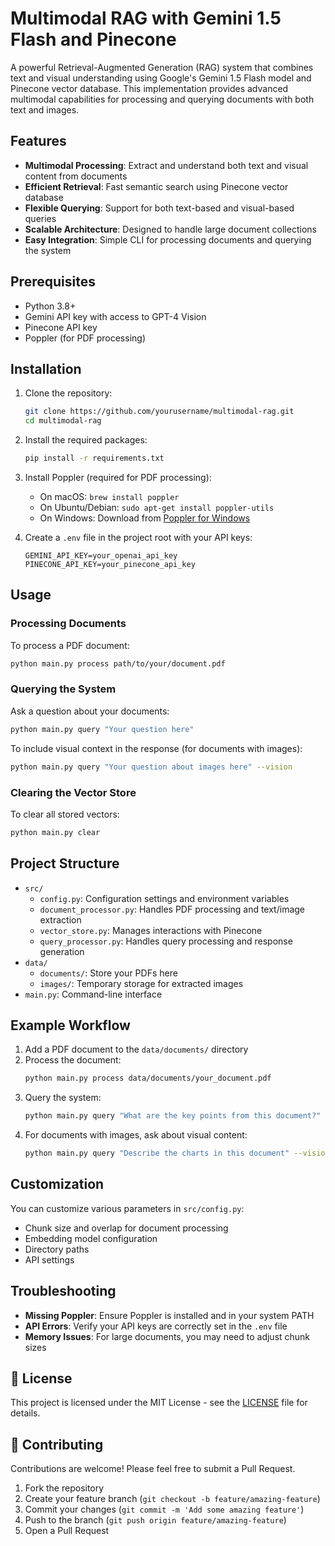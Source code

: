 # Multimodal RAG with Gemini 1.5 Flash and Pinecone

A powerful Retrieval-Augmented Generation (RAG) system that combines text and visual understanding using Google's Gemini 1.5 Flash model and Pinecone vector database. This implementation provides advanced multimodal capabilities for processing and querying documents with both text and images.

## Features

- **Multimodal Processing**: Extract and understand both text and visual content from documents
- **Efficient Retrieval**: Fast semantic search using Pinecone vector database
- **Flexible Querying**: Support for both text-based and visual-based queries
- **Scalable Architecture**: Designed to handle large document collections
- **Easy Integration**: Simple CLI for processing documents and querying the system

## Prerequisites

- Python 3.8+
- Gemini API key with access to GPT-4 Vision
- Pinecone API key
- Poppler (for PDF processing)

## Installation

1. Clone the repository:
   ```bash
   git clone https://github.com/yourusername/multimodal-rag.git
   cd multimodal-rag
   ```

2. Install the required packages:
   ```bash
   pip install -r requirements.txt
   ```

3. Install Poppler (required for PDF processing):
   - On macOS: `brew install poppler`
   - On Ubuntu/Debian: `sudo apt-get install poppler-utils`
   - On Windows: Download from [Poppler for Windows](https://github.com/oschwartz10612/poppler-windows/releases/)

4. Create a `.env` file in the project root with your API keys:
   ```
   GEMINI_API_KEY=your_openai_api_key
   PINECONE_API_KEY=your_pinecone_api_key
   ```

## Usage

### Processing Documents

To process a PDF document:
```bash
python main.py process path/to/your/document.pdf
```

### Querying the System

Ask a question about your documents:
```bash
python main.py query "Your question here"
```

To include visual context in the response (for documents with images):
```bash
python main.py query "Your question about images here" --vision
```

### Clearing the Vector Store

To clear all stored vectors:
```bash
python main.py clear
```

## Project Structure

- `src/`
  - `config.py`: Configuration settings and environment variables
  - `document_processor.py`: Handles PDF processing and text/image extraction
  - `vector_store.py`: Manages interactions with Pinecone
  - `query_processor.py`: Handles query processing and response generation
- `data/`
  - `documents/`: Store your PDFs here
  - `images/`: Temporary storage for extracted images
- `main.py`: Command-line interface

## Example Workflow

1. Add a PDF document to the `data/documents/` directory
2. Process the document:
   ```bash
   python main.py process data/documents/your_document.pdf
   ```
3. Query the system:
   ```bash
   python main.py query "What are the key points from this document?"
   ```
4. For documents with images, ask about visual content:
   ```bash
   python main.py query "Describe the charts in this document" --vision
   ```

## Customization

You can customize various parameters in `src/config.py`:
- Chunk size and overlap for document processing
- Embedding model configuration
- Directory paths
- API settings

## Troubleshooting

- **Missing Poppler**: Ensure Poppler is installed and in your system PATH
- **API Errors**: Verify your API keys are correctly set in the `.env` file
- **Memory Issues**: For large documents, you may need to adjust chunk sizes

## 📄 License

This project is licensed under the MIT License - see the [LICENSE](LICENSE) file for details.

## 🤝 Contributing

Contributions are welcome! Please feel free to submit a Pull Request.

1. Fork the repository
2. Create your feature branch (`git checkout -b feature/amazing-feature`)
3. Commit your changes (`git commit -m 'Add some amazing feature'`)
4. Push to the branch (`git push origin feature/amazing-feature`)
5. Open a Pull Request
